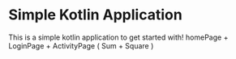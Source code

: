 # Simple Kotlin Application
This is a simple kotlin application to get started with! homePage + LoginPage + ActivityPage ( Sum + Square )

